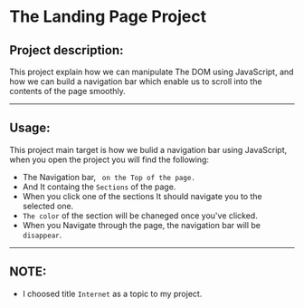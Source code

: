# The Landing Page Project

## Project description:

This project explain how we can manipulate The DOM using JavaScript, and how we can build a navigation bar which enable us to scroll into the contents of the page smoothly.


---

## Usage:
This project main target is how we bulid a navigation bar using JavaScript, when you open the project you will find the following:

- The Navigation bar, ``` on the Top of the page.```
- And It containg the ```Sections``` of the page.
- When you click one of the sections It should navigate you to the selected one.
- ```The color``` of the section will be chaneged once you've clicked.
- When you Navigate through the page, the navigation bar will be ```disappear```.

---
## NOTE: 
- I choosed title ```Internet``` as a topic to my project.


<!-- This file is made by me "Ahmed Osama" in 2022/July -->


